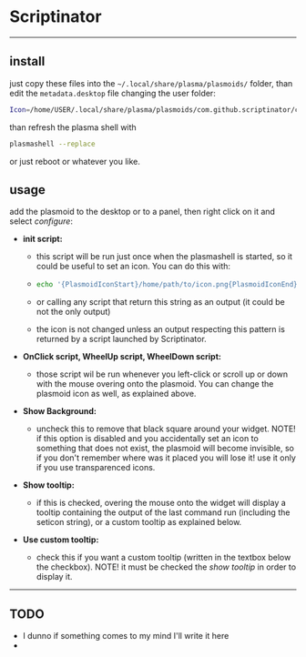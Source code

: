 # Scriptinator

---

## install

just copy these files into the `~/.local/share/plasma/plasmoids/` folder, than edit the `metadata.desktop` file changing the user folder:

```bash
Icon=/home/USER/.local/share/plasma/plasmoids/com.github.scriptinator/contents/img/scriptinator_border.png
```

 than refresh the plasma shell with

```bash
plasmashell --replace
```

or just reboot or whatever you like.

## usage

add the plasmoid to the desktop or to a panel, then right click on it and select *configure*:

* **init script:**
  
  * this script will be run just once when the plasmashell is started, so it could be useful to set an icon. You can do this with:
  
  * ```bash
    echo '{PlasmoidIconStart}/home/path/to/icon.png{PlasmoidIconEnd}'  
    ```
  
  * or calling any script that return this string as an output (it could be not the only output)
  
  * the icon is not changed unless an output respecting this pattern is returned by a script launched by Scriptinator.
+ **OnClick script, WheelUp script, WheelDown script:**
  
  + those script wil be run whenever you left-click or scroll up or down with the mouse overing onto the plasmoid. You can change the plasmoid icon as well, as explained above.

+ **Show Background:**
  
  + uncheck this to remove that black square around your widget. NOTE! if this option is disabled and you accidentally set an icon to something that does not exist, the plasmoid will become invisible, so if you don't remember where was it placed you will lose it! use it only if you use transparenced icons.

+ **Show tooltip:**
  
  + if this is checked, overing the mouse onto the widget will display a tooltip containing the output of the last command run (including the seticon string), or a custom tooltip as explained below.

+ **Use custom tooltip:**
  
  + check this if you want a custom tooltip (written in the textbox below the checkbox). NOTE! it must be checked the *show tooltip* in order to display it.

---

## TODO

* I dunno if something comes to my mind I'll write it here
* 
